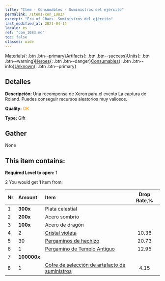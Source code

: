 ```yaml
---
title: "Item - Consumables - Suministros del ejército"
permalink: /Items/con_1083/
excerpt: "Era of Chaos  Suministros del ejército"
last_modified_at: 2021-04-14
locale: es
ref: "con_1083.md"
toc: false
classes: wide
---
```

 [Materials](/es/Items/){: .btn .btn--primary}[Artifacts](/es/Items/Artifacts/){: .btn .btn--success}[Units](/es/Items/Units/){: .btn .btn--warning}[Heroes](/es/Items/Heroes/){: .btn .btn--danger}[Consumables](/es/Items/Consumables/){: .btn .btn--info}[Unknown](/es/Items/Unknown/){: .btn .btn--primary}

## Detalles
 **Descripción:** Una recompensa de Xeron para el evento La captura de Roland. Puedes conseguir recursos aleatorios muy valiosos.

 **Quality:** <span style="color: #FF8C00">OK</span>

 **Type:** Gift

## Gather

  None

## This item contains:

 **Required Level to open:** 1

 2 You would get **1** item  from:

  | Nr | Amount |     Item    | Drop Rate,% |
  |:---|:-------|:------------|:---------:|
  | 1 |  **300x** | Plata celestial |  | 12.95 | 
  | 2 |  **200x** | Acero sombrío |  | 15.54 | 
  | 3 |  **100x** | Acero de dragón |  | 12.95 | 
  | 4 | 2 | [Cristal violeta](/es/Items/con_720/) | 10.36 | 
  | 5 | 30 | [Pergaminos de hechizo](/es/Items/con_694/) | 20.73 | 
  | 6 | 1 | [Pergamino de Templo Antiguo](/es/Items/con_697/) | 12.95 | 
  | 7 |  **100000x** | <i class="fas fa-coins"/> |  | 10.36 | 
  | 8 | 1 | [Cofre de selección de artefacto de suministros](/es/Items/con_1084/) | 4.15 | 
